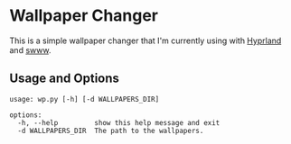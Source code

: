 # Wallpaper Changer

This is a simple wallpaper changer that I'm currently using with [Hyprland](https://github.com/hyprwm/Hyprland) and [swww](https://github.com/Horus645/swww).

## Usage and Options
```
usage: wp.py [-h] [-d WALLPAPERS_DIR]

options:
  -h, --help         show this help message and exit
  -d WALLPAPERS_DIR  The path to the wallpapers.
```
